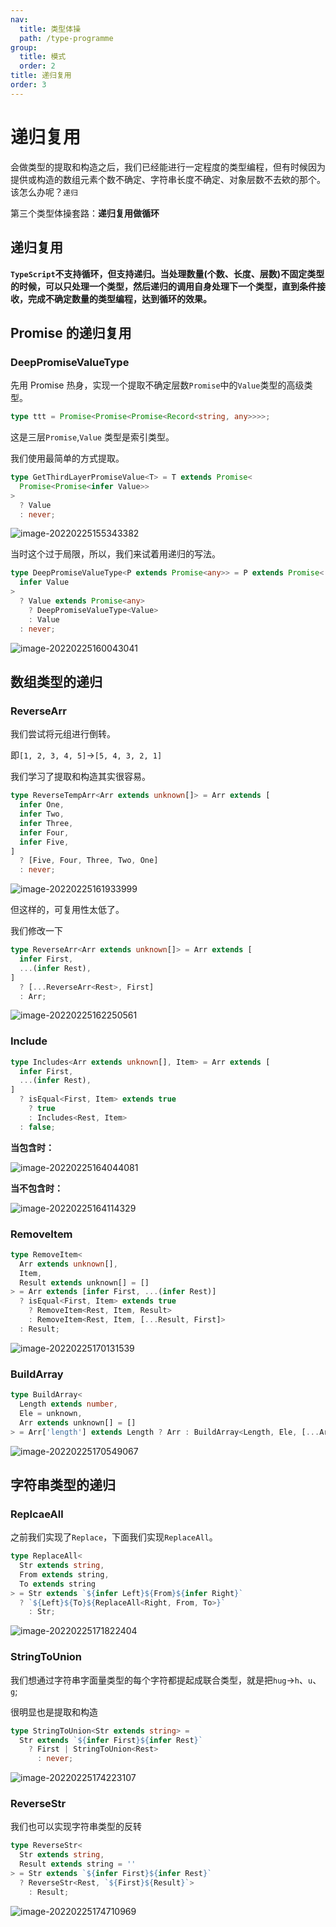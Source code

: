 ```yaml
---
nav:
  title: 类型体操
  path: /type-programme
group:
  title: 模式
  order: 2
title: 递归复用
order: 3
---
```


# 递归复用

会做类型的提取和构造之后，我们已经能进行一定程度的类型编程，但有时候因为提供或构造的数组元素个数不确定、字符串长度不确定、对象层数不去欸的那个。该怎么办呢？`递归`

第三个类型体操套路：**递归复用做循环**

## 递归复用

**`TypeScript`不支持循环，但支持递归。当处理数量(个数、长度、层数)不固定类型的时候，可以只处理一个类型，然后递归的调用自身处理下一个类型，直到条件接收，完成不确定数量的类型编程，达到循环的效果。**

## Promise 的递归复用

### DeepPromiseValueType

先用 Promise 热身，实现一个提取不确定层数`Promise`中的`Value`类型的高级类型。

```ts
type ttt = Promise<Promise<Promise<Record<string, any>>>>;
```

这是三层`Promise`,`Value` 类型是索引类型。

我们使用最简单的方式提取。

```ts
type GetThirdLayerPromiseValue<T> = T extends Promise<
  Promise<Promise<infer Value>>
>
  ? Value
  : never;
```

![image-20220225155343382](../../../assert/recursive/image-20220225155343382.png)

当时这个过于局限，所以，我们来试着用递归的写法。

```ts
type DeepPromiseValueType<P extends Promise<any>> = P extends Promise<
  infer Value
>
  ? Value extends Promise<any>
    ? DeepPromiseValueType<Value>
    : Value
  : never;
```

![image-20220225160043041](../../../assert/recursive/image-20220225160043041.png)

## 数组类型的递归

### ReverseArr

我们尝试将元组进行倒转。

即`[1, 2, 3, 4, 5]`->`[5, 4, 3, 2, 1]`

我们学习了提取和构造其实很容易。

```ts
type ReverseTempArr<Arr extends unknown[]> = Arr extends [
  infer One,
  infer Two,
  infer Three,
  infer Four,
  infer Five,
]
  ? [Five, Four, Three, Two, One]
  : never;
```

![image-20220225161933999](../../../assert/recursive/image-20220225161933999.png)

但这样的，可复用性太低了。

我们修改一下

```ts
type ReverseArr<Arr extends unknown[]> = Arr extends [
  infer First,
  ...(infer Rest),
]
  ? [...ReverseArr<Rest>, First]
  : Arr;
```

![image-20220225162250561](../../../assert/recursive/image-20220225162250561.png)

### Include

```ts
type Includes<Arr extends unknown[], Item> = Arr extends [
  infer First,
  ...(infer Rest),
]
  ? isEqual<First, Item> extends true
    ? true
    : Includes<Rest, Item>
  : false;
```

**当包含时：**

![image-20220225164044081](../../../assert/recursive/image-20220225164044081.png)

**当不包含时：**

![image-20220225164114329](../../../assert/recursive/image-20220225164114329.png)

### RemoveItem

```ts
type RemoveItem<
  Arr extends unknown[],
  Item,
  Result extends unknown[] = []
> = Arr extends [infer First, ...(infer Rest)]
  ? isEqual<First, Item> extends true
    ? RemoveItem<Rest, Item, Result>
    : RemoveItem<Rest, Item, [...Result, First]>
  : Result;
```

![image-20220225170131539](../../../assert/recursive/image-20220225170131539.png)

### BuildArray

```ts
type BuildArray<
  Length extends number,
  Ele = unknown,
  Arr extends unknown[] = []
> = Arr['length'] extends Length ? Arr : BuildArray<Length, Ele, [...Arr, Ele]>;
```

![image-20220225170549067](../../../assert/recursive/image-20220225170549067.png)

## 字符串类型的递归

### ReplcaeAll

之前我们实现了`Replace`，下面我们实现`ReplaceAll`。

```ts
type ReplaceAll<
  Str extends string,
  From extends string,
  To extends string
> = Str extends `${infer Left}${From}${infer Right}`
  ? `${Left}${To}${ReplaceAll<Right, From, To>}`
    : Str;
```

![image-20220225171822404](../../../assert/recursive/image-20220225171822404.png)

### StringToUnion

我们想通过字符串字面量类型的每个字符都提起成联合类型，就是把`hug`->`h`、`u`、`g`;

很明显也是提取和构造

```ts
type StringToUnion<Str extends string> =
  Str extends `${infer First}${infer Rest}`
    ? First | StringToUnion<Rest>
      : never;
```

![image-20220225174223107](../../../assert/recursive/image-20220225174223107.png)

### ReverseStr

我们也可以实现字符串类型的反转

```ts
type ReverseStr<
  Str extends string,
  Result extends string = ''
> = Str extends `${infer First}${infer Rest}`
  ? ReverseStr<Rest, `${First}${Result}`>
    : Result;
```

![image-20220225174710969](../../../assert/recursive/image-20220225174710969.png)
